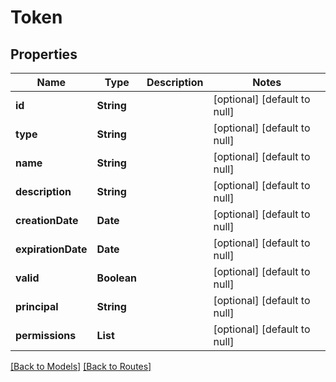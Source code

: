 # Token
## Properties

| Name | Type | Description | Notes |
|------------ | ------------- | ------------- | -------------|
| **id** | **String** |  | [optional] [default to null] |
| **type** | **String** |  | [optional] [default to null] |
| **name** | **String** |  | [optional] [default to null] |
| **description** | **String** |  | [optional] [default to null] |
| **creationDate** | **Date** |  | [optional] [default to null] |
| **expirationDate** | **Date** |  | [optional] [default to null] |
| **valid** | **Boolean** |  | [optional] [default to null] |
| **principal** | **String** |  | [optional] [default to null] |
| **permissions** | **List** |  | [optional] [default to null] |

[[Back to Models]](../overview#models) [[Back to Routes]](../overview#routes)

